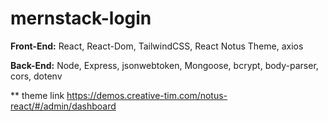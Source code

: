 ﻿# mernstack-login

**Front-End:** React, React-Dom, TailwindCSS, React Notus Theme, axios 

**Back-End:** Node, Express, jsonwebtoken, Mongoose, bcrypt, body-parser, cors, dotenv 

** theme link https://demos.creative-tim.com/notus-react/#/admin/dashboard
